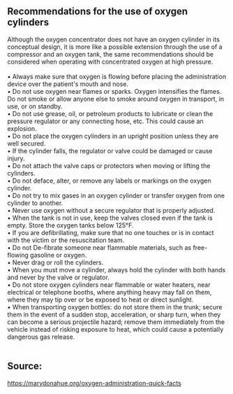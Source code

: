 ## Recommendations for the use of oxygen cylinders

Although the oxygen concentrator does not have an oxygen cylinder in its conceptual design, it is more like a possible extension through the use of a compressor and an oxygen tank, the same recommendations should be considered when operating with concentrated oxygen at high pressure.<br /><br />
•	Always make sure that oxygen is flowing before placing the administration device over the patient's mouth and nose.<br />
•	Do not use oxygen near flames or sparks. Oxygen intensifies the flames. Do not smoke or allow anyone else to smoke around oxygen in transport, in use, or on standby.<br />
•	Do not use grease, oil, or petroleum products to lubricate or clean the pressure regulator or any connecting hose, etc. This could cause an explosion.<br />
•	Do not place the oxygen cylinders in an upright position unless they are well secured.<br />
•	If the cylinder falls, the regulator or valve could be damaged or cause injury.<br />
•	Do not attach the valve caps or protectors when moving or lifting the cylinders.<br />
•	Do not deface, alter, or remove any labels or markings on the oxygen cylinder.<br />
•	Do not try to mix gases in an oxygen cylinder or transfer oxygen from one cylinder to another.<br />
•	Never use oxygen without a secure regulator that is properly adjusted.<br />
•	When the tank is not in use, keep the valves closed even if the tank is empty. Store the oxygen tanks below 125°F.<br />
•	If you are defibrillating, make sure that no one touches or is in contact with the victim or the resuscitation team.<br />
•	Do not De-fibrate someone near flammable materials, such as free-flowing gasoline or oxygen.<br />
•	Never drag or roll the cylinders.<br />
•	When you must move a cylinder, always hold the cylinder with both hands and never by the valve or regulator.<br />
•	Do not store oxygen cylinders near flammable or water heaters, near electrical or telephone booths, where anything heavy may fall on them, where they may tip over or be exposed to heat or direct sunlight.<br />
•	When transporting oxygen bottles: do not store them in the trunk; secure them in the event of a sudden stop, acceleration, or sharp turn, when they can become a serious projectile hazard; remove them immediately from the vehicle instead of risking exposure to heat, which could cause a potentially dangerous gas release.<br /><br />

## Source:
https://marydonahue.org/oxygen-administration-quick-facts

